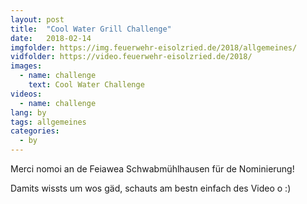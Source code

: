 ```yaml
---
layout: post
title:  "Cool Water Grill Challenge"
date:   2018-02-14
imgfolder: https://img.feuerwehr-eisolzried.de/2018/allgemeines/
vidfolder: https://video.feuerwehr-eisolzried.de/2018/
images:
  - name: challenge
    text: Cool Water Challenge
videos:
  - name: challenge
lang: by
tags: allgemeines
categories:
  - by
---
```

Merci nomoi an de Feiawea Schwabmühlhausen für de Nominierung!

Damits wissts um wos gäd, schauts am bestn einfach des Video o :)
